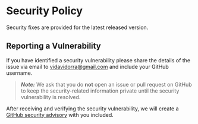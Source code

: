 # Security Policy

Security fixes are provided for the latest released version.

## Reporting a Vulnerability

If you have identified a security vulnerability please share the details of the issue via email to vidavidorra@gmail.com and include your GitHub username.

> __*Note:*__ We ask that you do **not** open an issue or pull request on GitHub to keep the security-related information private until the security vulnerability is resolved.

After receiving and verifying the security vulnerability, we will create a [GitHub security advisory](https://docs.github.com/en/free-pro-team@latest/github/managing-security-vulnerabilities/about-github-security-advisories) with you included.

